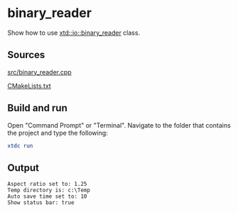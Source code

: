 # binary_reader

Show how to use [xtd::io::binary_reader](https://gammasoft71.github.io/xtd/reference_guides/latest/classxtd_1_1io_1_1binary__reader.html) class.

## Sources

[src/binary_reader.cpp](src/binary_reader.cpp)

[CMakeLists.txt](CMakeLists.txt)

## Build and run

Open "Command Prompt" or "Terminal". Navigate to the folder that contains the project and type the following:

```cmake
xtdc run
```

## Output

```
Aspect ratio set to: 1.25
Temp directory is: c:\Temp
Auto save time set to: 10
Show status bar: true
```
